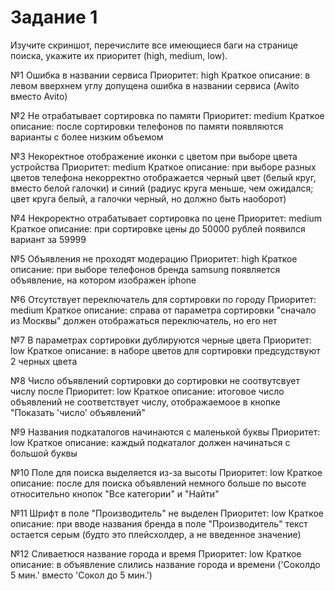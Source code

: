 # Задание 1
Изучите скриншот, перечислите все имеющиеся баги на странице поиска, укажите их приоритет (high, medium, low).

№1 Ошибка в названии сервиса
Приоритет: high
Краткое описание: в левом вверхнем углу допущена ошибка в названии сервиса (Awito вместо Avito)

№2 Не отрабатывает сортировка по памяти
Приоритет: medium
Краткое описание: после сортировки телефонов по памяти появляются варианты с более низким объемом

№3 Некоректное отображение иконки с цветом при выборе цвета устройства
Приоритет: medium
Краткое описание: при выборе разных цветов телефона некорректно отображается черный цвет (белый круг, вместо белой галочки) и 
синий (радиус круга меньше, чем ожидался; цвет круга белый, а галочки черный, но должно быть наоборот)

№4 Некроректно отрабатывает сортировка по цене
Приоритет: medium
Краткое описание: при сортировке цены до 50000 рублей появился вариант за 59999

№5 Объявления не проходят модерацию
Приоритет: high
Краткое описание: при выборе телефонов бренда samsung появляется объявление, на котором изображен iphone

№6 Отсутствует переключатель для сортировки по городу
Приоритет: medium
Краткое описание: справа от параметра сортировки "сначало из Москвы" должен отображаться переключатель, но его нет

№7 В параметрах сортировки дублируются черные цвета
Приоритет: low
Краткое описание: в наборе цветов для сортировки предсудствуют 2 черных цвета

№8 Число объявлений сортировки до сортировки не соотвутсвует числу после
Приоритет: low
Краткое описание: итоговое число объявлений не соответствует числу, отображаемоое в кнопке "Показать 'число' объявлений"

№9 Названия подкаталогов начинаются с маленькой буквы
Приоритет: low
Краткое описание: каждый подкаталог должен начинаться с большой буквы

№10 Поле для поиска выделяется из-за высоты
Приоритет: low
Краткое описание: после для поиска объявлений немного больше по высоте относительно кнопок "Все категории" и "Найти"

№11 Шрифт в поле "Производитель" не выделен
Приоритет: low
Краткое описание: при вводе названия бренда в поле "Производитель" текст остается серым (будто это плейсхолдер, а не введенное значение)

№12 Сливаетюся название города и время
Приоритет: low
Краткое описание: в объявление слились название города и времени ('Соколдо 5 мин.' вместо 'Сокол до 5 мин.')
